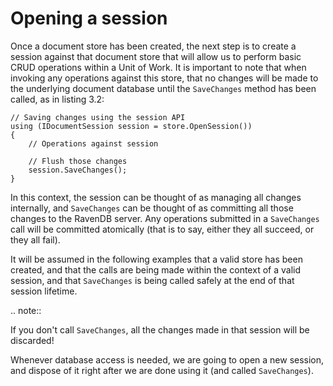 ﻿# Opening a session

Once a document store has been created, the next step is to create a session against that document store that will allow us to perform basic CRUD operations within a Unit of Work. It is important to note that when invoking any operations against this store, that no changes will be made to the underlying document database until the `SaveChanges` method has been called, as in listing 3.2:

	// Saving changes using the session API
	using (IDocumentSession session = store.OpenSession())
	{
		// Operations against session

		// Flush those changes
		session.SaveChanges();
	}

In this context, the session can be thought of as managing all changes internally, and `SaveChanges` can be thought of as committing all those changes to the RavenDB server. Any operations submitted in a ``SaveChanges`` call will be committed atomically (that is to say, either they all succeed, or they all fail).

It will be assumed in the following examples that a valid store has been created, and that the calls are being made within the context of a valid session, and that ``SaveChanges`` is being called safely at the end of that session lifetime.

.. note::
  
  If you don't call ``SaveChanges``, all the changes made in that session will be discarded!

Whenever database access is needed, we are going to open a new session, and dispose of it right after we are done using it (and called `SaveChanges`).